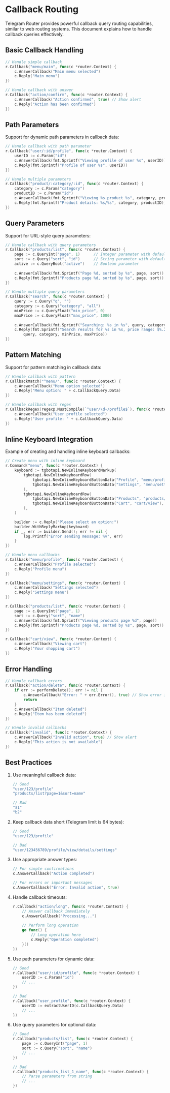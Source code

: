 # Callback Routing

Telegram Router provides powerful callback query routing capabilities, similar to web routing systems. This document explains how to handle callback queries effectively.

## Basic Callback Handling

```go
// Handle simple callback
r.Callback("menu/main", func(c *router.Context) {
    c.AnswerCallback("Main menu selected")
    c.Reply("Main menu")
})

// Handle callback with answer
r.Callback("action/confirm", func(c *router.Context) {
    c.AnswerCallback("Action confirmed", true) // Show alert
    c.Reply("Action has been confirmed")
})
```

## Path Parameters

Support for dynamic path parameters in callback data:

```go
// Handle callback with path parameter
r.Callback("user/:id/profile", func(c *router.Context) {
    userID := c.Param("id")
    c.AnswerCallback(fmt.Sprintf("Viewing profile of user %s", userID))
    c.Reply(fmt.Sprintf("Profile of user %s", userID))
})

// Handle multiple parameters
r.Callback("product/:category/:id", func(c *router.Context) {
    category := c.Param("category")
    productID := c.Param("id")
    c.AnswerCallback(fmt.Sprintf("Viewing %s product %s", category, productID))
    c.Reply(fmt.Sprintf("Product details: %s/%s", category, productID))
})
```

## Query Parameters

Support for URL-style query parameters:

```go
// Handle callback with query parameters
r.Callback("products/list", func(c *router.Context) {
    page := c.QueryInt("page", 1)      // Integer parameter with default
    sort := c.Query("sort", "id")      // String parameter with default
    active := c.QueryBool("active")    // Boolean parameter
    
    c.AnswerCallback(fmt.Sprintf("Page %d, sorted by %s", page, sort))
    c.Reply(fmt.Sprintf("Products page %d, sorted by %s", page, sort))
})

// Handle multiple query parameters
r.Callback("search", func(c *router.Context) {
    query := c.Query("q", "")
    category := c.Query("category", "all")
    minPrice := c.QueryFloat("min_price", 0)
    maxPrice := c.QueryFloat("max_price", 1000)
    
    c.AnswerCallback(fmt.Sprintf("Searching: %s in %s", query, category))
    c.Reply(fmt.Sprintf("Search results for %s in %s, price range: $%.2f - $%.2f",
        query, category, minPrice, maxPrice))
})
```

## Pattern Matching

Support for pattern matching in callback data:

```go
// Handle callback with pattern
r.CallbackMatch("^menu/", func(c *router.Context) {
    c.AnswerCallback("Menu option selected")
    c.Reply("Menu option: " + c.CallbackQuery.Data)
})

// Handle callback with regex
r.CallbackRegex(regexp.MustCompile(`^user/\d+/profile$`), func(c *router.Context) {
    c.AnswerCallback("User profile selected")
    c.Reply("User profile: " + c.CallbackQuery.Data)
})
```

## Inline Keyboard Integration

Example of creating and handling inline keyboard callbacks:

```go
// Create menu with inline keyboard
r.Command("menu", func(c *router.Context) {
    keyboard := tgbotapi.NewInlineKeyboardMarkup(
        tgbotapi.NewInlineKeyboardRow(
            tgbotapi.NewInlineKeyboardButtonData("Profile", "menu/profile"),
            tgbotapi.NewInlineKeyboardButtonData("Settings", "menu/settings"),
        ),
        tgbotapi.NewInlineKeyboardRow(
            tgbotapi.NewInlineKeyboardButtonData("Products", "products/list?page=1&sort=name"),
            tgbotapi.NewInlineKeyboardButtonData("Cart", "cart/view"),
        ),
    )

    builder := c.Reply("Please select an option:")
    builder.WithReplyMarkup(keyboard)
    if _, err := builder.Send(); err != nil {
        log.Printf("Error sending message: %v", err)
    }
})

// Handle menu callbacks
r.Callback("menu/profile", func(c *router.Context) {
    c.AnswerCallback("Profile selected")
    c.Reply("Profile menu")
})

r.Callback("menu/settings", func(c *router.Context) {
    c.AnswerCallback("Settings selected")
    c.Reply("Settings menu")
})

r.Callback("products/list", func(c *router.Context) {
    page := c.QueryInt("page", 1)
    sort := c.Query("sort", "name")
    c.AnswerCallback(fmt.Sprintf("Viewing products page %d", page))
    c.Reply(fmt.Sprintf("Products page %d, sorted by %s", page, sort))
})

r.Callback("cart/view", func(c *router.Context) {
    c.AnswerCallback("Viewing cart")
    c.Reply("Your shopping cart")
})
```

## Error Handling

```go
// Handle callback errors
r.Callback("action/delete", func(c *router.Context) {
    if err := performDelete(); err != nil {
        c.AnswerCallback("Error: " + err.Error(), true) // Show error in alert
        return
    }
    c.AnswerCallback("Item deleted")
    c.Reply("Item has been deleted")
})

// Handle invalid callbacks
r.Callback("invalid", func(c *router.Context) {
    c.AnswerCallback("Invalid action", true) // Show alert
    c.Reply("This action is not available")
})
```

## Best Practices

1. Use meaningful callback data:
   ```go
   // Good
   "user/123/profile"
   "products/list?page=1&sort=name"
   
   // Bad
   "a1"
   "b2"
   ```

2. Keep callback data short (Telegram limit is 64 bytes):
   ```go
   // Good
   "user/123/profile"
   
   // Bad
   "user/123456789/profile/view/details/settings"
   ```

3. Use appropriate answer types:
   ```go
   // For simple confirmations
   c.AnswerCallback("Action completed")
   
   // For errors or important messages
   c.AnswerCallback("Error: Invalid action", true)
   ```

4. Handle callback timeouts:
   ```go
   r.Callback("action/long", func(c *router.Context) {
       // Answer callback immediately
       c.AnswerCallback("Processing...")
       
       // Perform long operation
       go func() {
           // Long operation here
           c.Reply("Operation completed")
       }()
   })
   ```

5. Use path parameters for dynamic data:
   ```go
   // Good
   r.Callback("user/:id/profile", func(c *router.Context) {
       userID := c.Param("id")
       // ...
   })
   
   // Bad
   r.Callback("user_profile", func(c *router.Context) {
       userID := extractUserID(c.CallbackQuery.Data)
       // ...
   })
   ```

6. Use query parameters for optional data:
   ```go
   // Good
   r.Callback("products/list", func(c *router.Context) {
       page := c.QueryInt("page", 1)
       sort := c.Query("sort", "name")
       // ...
   })
   
   // Bad
   r.Callback("products_list_1_name", func(c *router.Context) {
       // Parse parameters from string
       // ...
   })
   ``` 